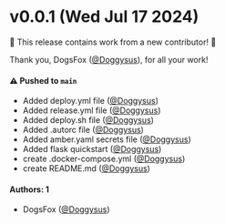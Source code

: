 # v0.0.1 (Wed Jul 17 2024)

:tada: This release contains work from a new contributor! :tada:

Thank you, DogsFox ([@Doggysus](https://github.com/Doggysus)), for all your work!

#### ⚠️ Pushed to `main`

- Added deploy.yml file ([@Doggysus](https://github.com/Doggysus))
- Added release.yml file ([@Doggysus](https://github.com/Doggysus))
- Added deploy.sh file ([@Doggysus](https://github.com/Doggysus))
- Added .autorc file ([@Doggysus](https://github.com/Doggysus))
- Added amber.yaml secrets file ([@Doggysus](https://github.com/Doggysus))
- Added flask quickstart ([@Doggysus](https://github.com/Doggysus))
- create .docker-compose.yml ([@Doggysus](https://github.com/Doggysus))
- create README.md ([@Doggysus](https://github.com/Doggysus))

#### Authors: 1

- DogsFox ([@Doggysus](https://github.com/Doggysus))
